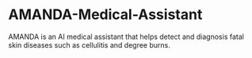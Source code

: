 # AMANDA-Medical-Assistant
AMANDA is an AI medical assistant that helps detect and diagnosis fatal skin diseases such as cellulitis and degree burns. 
